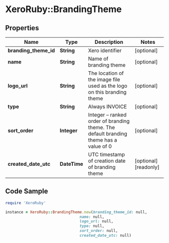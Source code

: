 # XeroRuby::BrandingTheme

## Properties

Name | Type | Description | Notes
------------ | ------------- | ------------- | -------------
**branding_theme_id** | **String** | Xero identifier | [optional] 
**name** | **String** | Name of branding theme | [optional] 
**logo_url** | **String** | The location of the image file used as the logo on this branding theme | [optional] 
**type** | **String** | Always INVOICE | [optional] 
**sort_order** | **Integer** | Integer – ranked order of branding theme. The default branding theme has a value of 0 | [optional] 
**created_date_utc** | **DateTime** | UTC timestamp of creation date of branding theme | [optional] [readonly] 

## Code Sample

```ruby
require 'XeroRuby'

instance = XeroRuby::BrandingTheme.new(branding_theme_id: null,
                                 name: null,
                                 logo_url: null,
                                 type: null,
                                 sort_order: null,
                                 created_date_utc: null)
```


